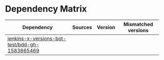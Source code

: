 # Dependency Matrix

Dependency | Sources | Version | Mismatched versions
---------- | ------- | ------- | -------------------
[jenkins-x-versions-bot-test/bdd-gh-1583865469](https://github.com/jenkins-x-versions-bot-test/bdd-gh-1583865469.git) |  | []() | 
